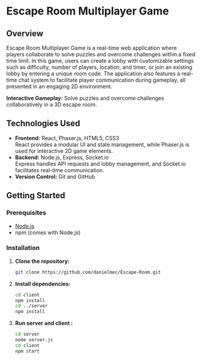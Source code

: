 # Escape Room Multiplayer Game

## Overview
Escape Room Multiplayer Game is a real-time web application where players collaborate to solve puzzles and overcome challenges within a fixed time limit. In this game, users can create a lobby with customizable settings such as difficulty, number of players, location, and timer, or join an existing lobby by entering a unique room code. The application also features a real-time chat system to facilitate player communication during gameplay, all presented in an engaging 2D environment.


**Interactive Gameplay:** Solve puzzles and overcome challenges collaboratively in a 3D escape room.


## Technologies Used
- **Frontend:** React, Phaser.js, HTML5, CSS3  
  React provides a modular UI and state management, while Phaser.js is used for interactive 2D game elements.
- **Backend:** Node.js, Express, Socket.io  
  Express handles API requests and lobby management, and Socket.io facilitates real-time communication.
- **Version Control:** Git and GitHub

## Getting Started

### Prerequisites
- [Node.js](https://nodejs.org/) 
- npm (comes with Node.js)

### Installation

1. **Clone the repository:**
   ```bash
   git clone https://github.com/danielmec/Escape-Room.git

2. **Install dependencies:**
    ```bash
    cd client
    npm install
    cd ../server
    npm install

3. **Run server and client :**

    ```bash
    cd server
    node server.js
    cd client
    npm start


